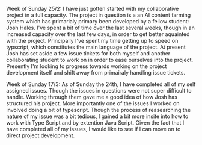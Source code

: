 Week of Sunday  25/2:
I have just gotten started with my collaborative project in a full capacity. The project in question is a an AI content farming system which has primarialy primary been developed by a fellow student: Josh Hales. I've spent a bit of time over the last several weeks, though in an increased capacity over the last few days, in order to get better aquainted with the project. Principally I've spent my time getting up to speed on typscript, which constitutes the main language of the project. At present Josh has set aside a few issue tickets for both myself and another collaborating student to work on in order to ease ourselves into the project. Presently I'm looking to progress towards working on the project development itself and shift away from primairaly handling issue tickets. 

Week of Sunday 17/3:
As of Sunday the 24th, I have completed all of my self assigned issues. Though the issues in questions were not super difficult to handle. Working through them gave me a good idea of how Josh has structured his project. More importantly one of the issues I worked on involved doing a bit of typescript. Though the process of reasearching the nature of my issue was a bit tedious, I gained a bit more insite into how to work with Type Script and by extention Java Script. Given the fact that I have completed all of my issues, I would like to see if I can move on to direct project development. 